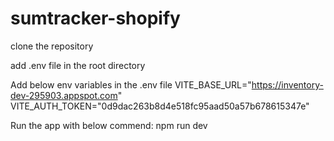 # sumtracker-shopify

clone the repository

add .env file in the root directory

Add below env variables in the .env file
VITE_BASE_URL="https://inventory-dev-295903.appspot.com"
VITE_AUTH_TOKEN="0d9dac263b8d4e518fc95aad50a57b678615347e"

Run the app with below commend:
npm run dev